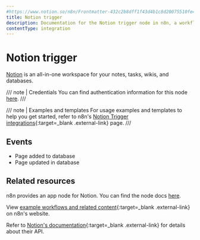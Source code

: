 ```yaml
---
#https://www.notion.so/n8n/Frontmatter-432c2b8dff1f43d4b1c8d20075510fe4
title: Notion trigger
description: Documentation for the Notion trigger node in n8n, a workflow automation platform. Includes details of operations and configuration, and links to examples and credentials information.
contentType: integration
---
```


# Notion trigger

[Notion](https://notion.so) is an all-in-one workspace for your notes, tasks, wikis, and databases.

/// note | Credentials
You can find authentication information for this node [here](/integrations/builtin/credentials/notion/).
///

///  note  | Examples and templates
For usage examples and templates to help you get started, refer to n8n's [Notion Trigger integrations](https://n8n.io/integrations/notion-trigger-beta/){:target=_blank .external-link} page.
///

## Events

* Page added to database
* Page updated in database

## Related resources

n8n provides an app node for Notion. You can find the node docs [here](/integrations/builtin/app-nodes/n8n-nodes-base.notion/).

View [example workflows and related content](https://n8n.io/integrations/notion-trigger/){:target=_blank .external-link} on n8n's website.

Refer to [Notion's documentation](https://developers.notion.com/){:target=_blank .external-link} for details about their API.

